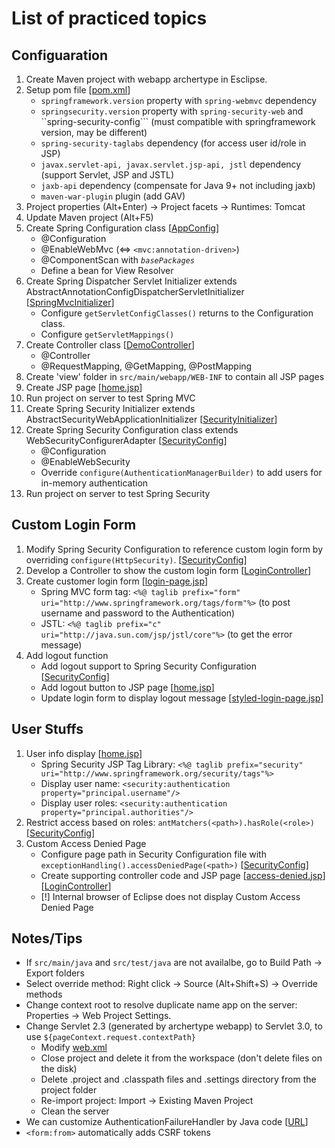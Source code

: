 # List of practiced topics

## Configuaration
1. Create Maven project with webapp archertype in Esclipse.
2. Setup pom file 
[[pom.xml]()]
   - ```springframework.version``` property with ```spring-webmvc``` dependency
   - ```springsecurity.version``` property with ```spring-security-web``` and ``spring-security-config``` (must compatible with springframework version, may be different)
   - ```spring-security-taglabs``` dependency (for access user id/role in JSP)
   - ```javax.servlet-api, javax.servlet.jsp-api, jstl``` dependency (support Servlet, JSP and JSTL)
   - ```jaxb-api``` dependency (compensate for Java 9+ not including jaxb)
   - ```maven-war-plugin``` plugin (add GAV)
3. Project properties (Alt+Enter) -> Project facets -> Runtimes: Tomcat
4. Update Maven project (Alt+F5)
5. Create Spring Configuration class 
[[AppConfig]()]
   - @Configuration
   - @EnableWebMvc (<=> ```<mvc:annotation-driven>```)
   - @ComponentScan with *```basePackages```*
   - Define a bean for View Resolver
6. Create Spring Dispatcher Servlet Initializer extends AbstractAnnotationConfigDispatcherServletInitializer
[[SpringMvcInitializer]()]
   - Configure ```getServletConfigClasses()``` returns to the Configuration class.
   - Configure ```getServletMappings()```
7. Create Controller class 
[[DemoController]()]
   - @Controller
   - @RequestMapping, @GetMapping, @PostMapping
8. Create 'view' folder in ```src/main/webapp/WEB-INF``` to contain all JSP pages
9. Create JSP page 
[[home.jsp]()]
10. Run project on server to test Spring MVC
11. Create Spring Security Initializer extends AbstractSecurityWebApplicationInitializer 
[[SecurityInitializer]()]
12. Create Spring Security Configuration class extends WebSecurityConfigurerAdapter
[[SecurityConfig]()]
    - @Configuration
    - @EnableWebSecurity
    - Override ```configure(AuthenticationManagerBuilder)``` to add users for in-memory authentication
13. Run project on server to test Spring Security

## Custom Login Form
1. Modify Spring Security Configuration to reference custom login form by overriding ```configure(HttpSecurity)```.
[[SecurityConfig]()]
2. Develop a Controller to show the custom login form 
[[LoginController]()]
3. Create customer login form
[[login-page.jsp]()]
   - Spring MVC form tag: ```<%@ taglib prefix="form" uri="http://www.springframework.org/tags/form"%>``` (to post username and password to the Authentication) 
   - JSTL: ```<%@ taglib prefix="c" uri="http://java.sun.com/jsp/jstl/core"%>``` (to get the error message)
4. Add logout function
   - Add logout support to Spring Security Configuration 
[[SecurityConfig]()]
   - Add logout button to JSP page
[[home.jsp]()]
   - Update login form to display logout message 
[[styled-login-page.jsp]()]

## User Stuffs
1. User info display
[[home.jsp]()]
   - Spring Security JSP Tag Library: ```<%@ taglib prefix="security" uri="http://www.springframework.org/security/tags"%>```
   - Display user name: ```<security:authentication property="principal.username"/>```
   - Display user roles: ```<security:authentication property="principal.authorities"/>```
2. Restrict access based on roles: ```antMatchers(<path>).hasRole(<role>)``` 
[[SecurityConfig]()]
3. Custom Access Denied Page
   - Configure page path in Security Configuration file with ```exceptionHandling().accessDeniedPage(<path>)``` 
[[SecurityConfig]()]
   - Create supporting controller code and JSP page 
[[access-denied.jsp]()][[LoginController]()]
   - [!] Internal browser of Eclipse does not display Custom Access Denied Page

## Notes/Tips
- If ```src/main/java``` and ```src/test/java``` are not availalbe, go to Build Path -> Export folders
- Select override method: Right click -> Source (Alt+Shift+S) -> Override methods
- Change context root to resolve duplicate name app on the server: Properties -> Web Project Settings.
- Change Servlet 2.3 (generated by archertype webapp) to Servlet 3.0, to use ```${pageContext.request.contextPath}```
  - Modify [web.xml]()
  - Close project and delete it from the workspace (don't delete files on the disk)
  - Delete .project and .classpath files and .settings directory from the project folder
  - Re-import project: Import -> Existing Maven Project
  - Clean the server
- We can customize AuthenticationFailureHandler by Java code 
[[URL](https://www.baeldung.com/spring-security-custom-authentication-failure-handler)]
- ```<form:from>``` automatically adds CSRF tokens











































